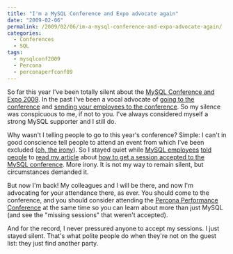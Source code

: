 ```yaml
---
title: "I'm a MySQL Conference and Expo advocate again"
date: "2009-02-06"
permalink: /2009/02/06/im-a-mysql-conference-and-expo-advocate-again/
categories:
  - Conferences
  - SQL
tags:
  - mysqlconf2009
  - Percona
  - perconaperfconf09
---
```

So far this year I've been totally silent about the [MySQL Conference and Expo 2009][1]. In the past I've been a vocal advocate of [going to the conference][2] and [sending your employees to the conference][3]. So my silence was conspicuous to me, if not to you. I've always considered myself a strong MySQL supporter and I still do.

Why wasn't I telling people to go to this year's conference? Simple: I can't in good conscience tell people to attend an event from which I've been excluded ([oh, the irony][4]). So I stayed quiet while [MySQL employees][5] [told people][6] to [read my article][7] about [how to get a session accepted to the MySQL conference][8]. More irony. It is not my way to remain silent, but circumstances demanded it.

But now I'm back! My colleagues and I will be there, and now I'm advocating for your attendance there, as ever. You should come to the conference, and you should consider attending the [Percona Performance Conference][9] at the same time so you can learn about more than just MySQL (and see the "missing sessions" that weren't accepted).

And for the record, I never pressured anyone to accept my sessions. I just stayed silent. That's what polite people do when they're not on the guest list: they just find another party.

 [1]: http://www.mysqlconf.com/
 [2]: http://www.xaprb.com/blog/2008/02/22/remember-to-sign-up-for-mysql-conference-and-expo/
 [3]: http://www.xaprb.com/blog/2008/03/06/send-your-employees-to-the-mysql-conference/
 [4]: http://blogs.mysql.com/kaj/2009/01/12/on-open-source-and-open-competition-in-a-not-so-open-world/
 [5]: http://datacharmer.blogspot.com/2008/09/how-to-get-your-proposal-accepted-to.html
 [6]: http://blogs.mysql.com/kaj/2008/09/08/call-for-papers-for-mysql-conference-call-by-22-oct-2008/
 [7]: http://blogs.mysql.com/kaj/2008/10/08/reminder-mysql-user-conference-cfp-ends-in-two-weeks/
 [8]: http://www.xaprb.com/blog/2007/10/05/how-to-get-your-session-accepted-to-mysql-conference-2008/
 [9]: http://conferences.percona.com/
